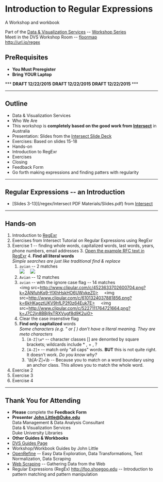 # Introduction to Regular Expressions
A Workshop and workbook

Part of the [Data & Visualization Services](http://library.duke.edu/data) -- [Workshop Series](http://library.duke.edu/data/news)  
Meeti in the DVS Workshop Room  -- [floormap](http://library.duke.edu/edge/spaces)  
http://url.io/regex  

## PreRequisites
* **You Must Preregister** 
* **Bring YOUR Laptop**

***  **DRAFT  12/22/2015**  **DRAFT  12/22/2015**  **DRAFT  12/22/2015**  ***   

--------

## Outline
* Data & Visualization Services
 * Who We Are
* This workshop is **completely based on the good work from [Intersect](http://www.intersect.org.au/course-resources)** in Australia
 * Presentation:  Slides from the [Intersect Slide Deck](http://www.intersect.org.au/course-resources)
 * Exercises:  Based on slides 15-18
* Hands-on
 * Introduction to RegExr
 * Exercises
* Closing
 * Feedback Form
 * Go forth making expressions and finding patters with regularity

---
 
## Regular Expressions -- an Introduction
* [Slides 3-13](/regex/Intersect PDF Materials/Slides.pdf) from [Intersect](http://www.intersect.org.au/course-resources)
 
---  

## Hands-on

1. Introduction to [RegExr](http://regexr.com)
1. Exercises from Intersect Tutorial on Regular Expressions using RegExr
 2. Exercise 1 -- finding whole words, capitalized words, last words, years, phone numbers, email addresses
    3. [Open the example RFC text in RegExr](http://www.regexr.com/3c7gi) 
    4. **Find all literal words**  
	*Simple searches are just like traditional find & replace*
       1. `avian` -- 2 matches   
	   <img src="http://www.clipular.com/c/6697213840326656.png?k=Sr4JJIBaQIQrFV_e22vdal35gLk"> &nbsp; &nbsp; <img src="http://www.clipular.com/c/5482778819821568.png?k=0ABAsScKdMlMhm02iRyZaI6HTFo">
       2. `Avian` -- 12 matches
       3. `avian` -- with the ignore case flag -- 14 matches   
	   <img src=http://www.clipular.com/c/4523633702600704.png?k=2ANfuhKq9-YlXhHskHO6UWvkeZ0>  &nbsp; &nbsp; <img src=http://www.clipular.com/c/6101324037881856.png?k=6kHKagztUKV9hfLP2f0z64Euk7E>  &nbsp; &nbsp; <img src=http://www.clipular.com/c/5227111764721664.png?k=J7C2jn8BBj9xTRXVugf8d9K2ui0>
       4. Clear the case insenstive flag
    5. **Find only capitalized** words   
	*Some characters (e.g. " or \[ ) don't have a literal meaning.  They are meta characters*
	   1. `[A-Z]\w*` -- character classes \[\] are denonted by square brackets; wildcards include \* , \+ , ? 
	   2. `[A-Z]+` -- match only "all caps" words.  **BUT** this is not quite right.  It doesn't work.  *Do you know why?*
	   3. `\b[A-Z]+\b -- Because you to match on a word boundary using an anchor class.  This allows you to match the whole word.
 3. Exercise 2
 4. Exercise 3
 5. Exercise 4

---  

## Thank You for Attending

* **Please** complete the **Feedback Form**
* **Presenter**
**John.Little@Duke.edu**   
Data Management & Data Analysis Consultant   
Data & Visualization Services   
Duke University Libraries   
* **Other Guides & Workbooks**
 * [DVS Guides Page](http://library.duke.edu/data/guides)
 * Workshop/Workbook Guides by John Little
  * [OpenRefine](http://v.gd/openrefine) -- Easy Data Exploration, Data Transformations, Text Normalization, Data Scraping
  * [Web Scraping](http://v.gd/webscrapting) -- Gathering Data from the Web
  * Regular Expressions (RegEx) http://foo.shoegoo.edu  -- Introduction to pattern matching and pattern manipulation



   




